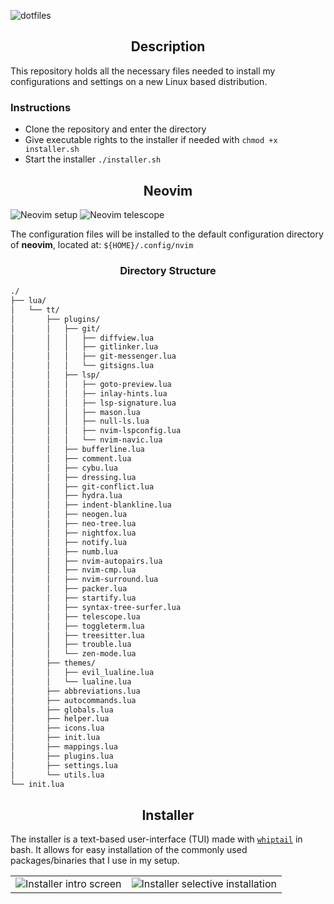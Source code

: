 ![dotfiles](https://user-images.githubusercontent.com/20475201/183306482-caa3360c-d357-4525-b429-a468fb932502.png)

<h2 align="center">Description</h2>

This repository holds all the necessary files needed to install my configurations and settings on a new Linux based
distribution.

### Instructions

* Clone the repository and enter the directory
* Give executable rights to the installer if needed with `chmod +x installer.sh`
* Start the installer `./installer.sh`

<h2 align="center">Neovim</h2>

![Neovim setup](https://user-images.githubusercontent.com/20475201/183304528-10251a43-183a-4181-a08d-cf9d311f2ac8.png)
![Neovim telescope](https://user-images.githubusercontent.com/20475201/183304535-d2516144-4abe-4920-84fe-e3039c295291.png)

The configuration files will be installed to the default configuration directory of **neovim**, located at:
`${HOME}/.config/nvim`

<h3 align="center">Directory Structure</h3>

```bash
./
├── lua/
│   └── tt/
│       ├── plugins/
│       │   ├── git/
│       │   │   ├── diffview.lua
│       │   │   ├── gitlinker.lua
│       │   │   ├── git-messenger.lua
│       │   │   └── gitsigns.lua
│       │   ├── lsp/
│       │   │   ├── goto-preview.lua
│       │   │   ├── inlay-hints.lua
│       │   │   ├── lsp-signature.lua
│       │   │   ├── mason.lua
│       │   │   ├── null-ls.lua
│       │   │   ├── nvim-lspconfig.lua
│       │   │   └── nvim-navic.lua
│       │   ├── bufferline.lua
│       │   ├── comment.lua
│       │   ├── cybu.lua
│       │   ├── dressing.lua
│       │   ├── git-conflict.lua
│       │   ├── hydra.lua
│       │   ├── indent-blankline.lua
│       │   ├── neogen.lua
│       │   ├── neo-tree.lua
│       │   ├── nightfox.lua
│       │   ├── notify.lua
│       │   ├── numb.lua
│       │   ├── nvim-autopairs.lua
│       │   ├── nvim-cmp.lua
│       │   ├── nvim-surround.lua
│       │   ├── packer.lua
│       │   ├── startify.lua
│       │   ├── syntax-tree-surfer.lua
│       │   ├── telescope.lua
│       │   ├── toggleterm.lua
│       │   ├── treesitter.lua
│       │   ├── trouble.lua
│       │   └── zen-mode.lua
│       ├── themes/
│       │   ├── evil_lualine.lua
│       │   └── lualine.lua
│       ├── abbreviations.lua
│       ├── autocommands.lua
│       ├── globals.lua
│       ├── helper.lua
│       ├── icons.lua
│       ├── init.lua
│       ├── mappings.lua
│       ├── plugins.lua
│       ├── settings.lua
│       └── utils.lua
└── init.lua
```

<h2 align="center">Installer</h2>

The installer is a text-based user-interface (TUI) made with [`whiptail`](https://linux.die.net/man/1/whiptail) in bash.
It allows for easy installation of the commonly used packages/binaries that I use in my setup.

| | |
|:-----------------------:|:--------------------------------:|
| ![Installer intro screen](https://user-images.githubusercontent.com/20475201/183304609-1e02a470-c541-4d6c-97ff-f5f99b64327d.png) | ![Installer selective installation](https://user-images.githubusercontent.com/20475201/183304610-a45c9482-c59b-4513-89fe-ce51ddc0c6f7.png) |
